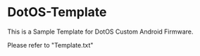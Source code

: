 # DotOS-Template


This is a Sample Template for DotOS Custom Android Firmware.

Please refer to "Template.txt"